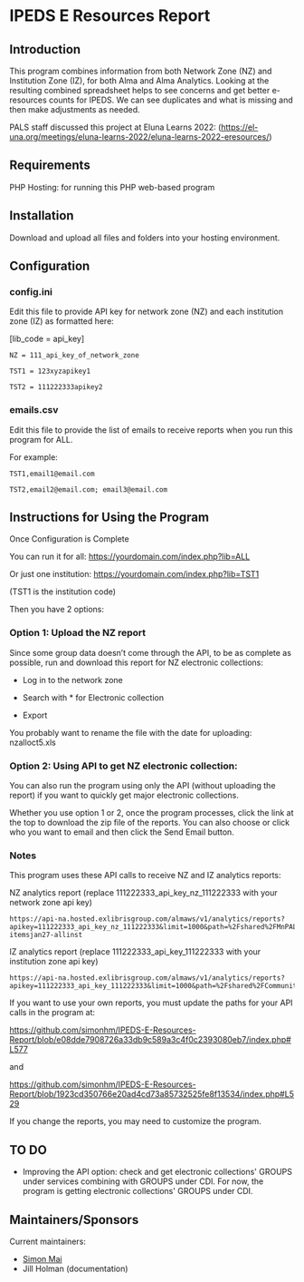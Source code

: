 # IPEDS E Resources Report

## Introduction
This program combines information from both Network Zone (NZ) and Institution Zone (IZ), for both Alma and Alma Analytics. Looking at the resulting combined spreadsheet helps to see concerns and get better e-resources counts for IPEDS. We can see duplicates and what is missing and then make adjustments as needed.

PALS staff discussed this project at Eluna Learns 2022: (https://el-una.org/meetings/eluna-learns-2022/eluna-learns-2022-eresources/)

## Requirements

PHP Hosting: for running this PHP web-based program 

## Installation

Download and upload all files and folders into your hosting environment. 

## Configuration

### config.ini
Edit this file to provide API key for network zone (NZ) and each institution zone (IZ) as formatted here:

[lib_code = api_key]

```
NZ = 111_api_key_of_network_zone

TST1 = 123xyzapikey1

TST2 = 111222333apikey2
```


### emails.csv
Edit this file to provide the list of emails to receive reports when you run this program for ALL.

For example:

```
TST1,email1@email.com
 
TST2,email2@email.com; email3@email.com
```

## Instructions for Using the Program

Once Configuration is Complete

You can run it for all: https://yourdomain.com/index.php?lib=ALL

Or just one institution: https://yourdomain.com/index.php?lib=TST1

(TST1 is the institution code)



Then you have 2 options:

### Option 1: Upload the NZ report

Since some group data doesn’t come through the API, to be as complete as possible, run and download this report for NZ electronic collections:

*	Log in to the network zone

*	Search with * for Electronic collection

*	Export

You probably want to rename the file with the date for uploading: nzalloct5.xls

### Option 2: Using API to get NZ electronic collection:

You can also run the program using only the API (without uploading the report) if you want to quickly get major electronic collections.

Whether you use option 1 or 2, once the program processes, click the link at the top to download the zip file of the reports. You can also choose or click who you want to email and then click the Send Email button.

### Notes

This program uses these API calls to receive NZ and IZ analytics reports:

NZ analytics report (replace 111222333_api_key_nz_111222333 with your network zone api key)

```
https://api-na.hosted.exlibrisgroup.com/almaws/v1/analytics/reports?apikey=111222333_api_key_nz_111222333&limit=1000&path=%2Fshared%2FMnPALS%20Consortium%20NZ%2001MNPALS_NETWORK%2FPals%2FJill%2Fnz-itemsjan27-allinst
```

IZ analytics report (replace 111222333_api_key_111222333 with your institution zone api key)

```
https://api-na.hosted.exlibrisgroup.com/almaws/v1/analytics/reports?apikey=111222333_api_key_111222333&limit=1000&path=%2Fshared%2FCommunity%2FReports%2FConsortia%2FMNPALS%2FWork%20in%20Process%2FIZitemsjan27
```

If you want to use your own reports, you must update the paths for your API calls in the program at:  

https://github.com/simonhm/IPEDS-E-Resources-Report/blob/e08dde7908726a33db9c589a3c4f0c2393080eb7/index.php#L577 

and 

https://github.com/simonhm/IPEDS-E-Resources-Report/blob/1923cd350766e20ad4cd73a85732525fe8f13534/index.php#L529

If you change the reports, you may need to customize the program.

## TO DO

* Improving the API option: check and get electronic collections' GROUPS under services combining with GROUPS under CDI. For now, the program is getting electronic collections' GROUPS under CDI.

## Maintainers/Sponsors

Current maintainers:

* [Simon Mai](https://github.com/simonhm)
* Jill Holman (documentation)
